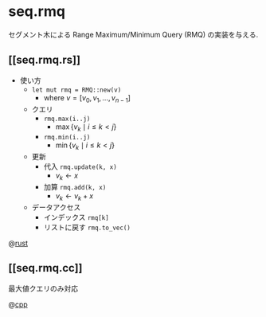 # seq.rmq

セグメント木による Range Maximum/Minimum Query (RMQ) の実装を与える.

## [[seq.rmq.rs]]

- 使い方
    - `let mut rmq = RMQ::new(v)`
        - where $v = \left[ v_0, v_1, \ldots, v_{n-1} \right]$
    - クエリ
        - `rmq.max(i..j)`
            - $\max \{ v_k \mid i \leq k < j \}$
        - `rmq.min(i..j)`
            - $\min \{ v_k \mid i \leq k < j \}$
    - 更新
        - 代入 `rmq.update(k, x)`
            - $v_k \leftarrow x$
        - 加算 `rmq.add(k, x)`
            - $v_k \leftarrow v_k + x$
    - データアクセス
        - インデックス `rmq[k]`
        - リストに戻す `rmq.to_vec()`

@[rust](seq.rmq.rs)

## [[seq.rmq.cc]]

最大値クエリのみ対応

@[cpp](seq.rmq.cc)
